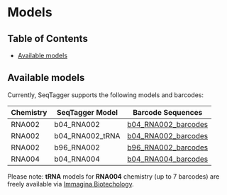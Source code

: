 # Models

## Table of Contents
- [Available models](#Available-models)

## Available models

Currently, SeqTagger supports the following models and barcodes:

| Chemistry | SeqTagger Model | Barcode Sequences | 
| ----------- | ----------- |----------- |
| RNA002 | b04_RNA002 | [b04_RNA002_barcodes](/models/b04_RNA002/barcodes.tsv)|
| RNA002 | b04_RNA002_tRNA | [b04_RNA002_barcodes](/models/b04_RNA002_tRNA/barcodes.tsv)|
| RNA002 | b96_RNA002 | [b96_RNA002_barcodes](/models/b96_RNA002/barcodes.tsv)|
| RNA004 | b04_RNA004 |  [b04_RNA004_barcodes](/models/b04_RNA002/barcodes.tsv)|


Please note: **tRNA** models for **RNA004** chemistry (up to 7 barcodes) are freely available via [Immagina Biotechology](https://www.immaginabiotech.com/product/nano-trnaseq).
